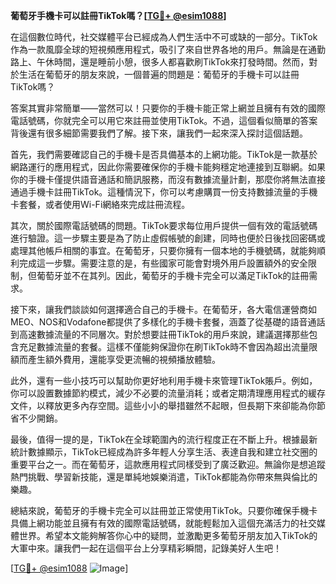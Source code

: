 **葡萄牙手機卡可以註冊TikTok嗎？[[TG💪+ @esim1088](https://t.me/s/esim1088)]**

在這個數位時代，社交媒體平台已經成為人們生活中不可或缺的一部分。TikTok作為一款風靡全球的短視頻應用程式，吸引了來自世界各地的用戶。無論是在通勤路上、午休時間，還是睡前小憩，很多人都喜歡刷TikTok來打發時間。然而，對於生活在葡萄牙的朋友來說，一個普遍的問題是：葡萄牙的手機卡可以註冊TikTok嗎？

答案其實非常簡單——當然可以！只要你的手機卡能正常上網並且擁有有效的國際電話號碼，你就完全可以用它來註冊並使用TikTok。不過，這個看似簡單的答案背後還有很多細節需要我們了解。接下來，讓我們一起來深入探討這個話題。

首先，我們需要確認自己的手機卡是否具備基本的上網功能。TikTok是一款基於網路運行的應用程式，因此你需要確保你的手機卡能夠穩定地連接到互聯網。如果你的手機卡僅提供語音通話和簡訊服務，而沒有數據流量計劃，那麼你將無法直接通過手機卡註冊TikTok。這種情況下，你可以考慮購買一份支持數據流量的手機卡套餐，或者使用Wi-Fi網絡來完成註冊流程。

其次，關於國際電話號碼的問題。TikTok要求每位用戶提供一個有效的電話號碼進行驗證。這一步驟主要是為了防止虛假帳號的創建，同時也便於日後找回密碼或處理其他帳戶相關的事宜。在葡萄牙，只要你擁有一個本地的手機號碼，就能夠順利完成這一步驟。需要注意的是，有些國家可能會對境外用戶設置額外的安全限制，但葡萄牙並不在其列。因此，葡萄牙的手機卡完全可以滿足TikTok的註冊需求。

接下來，讓我們談談如何選擇適合自己的手機卡。在葡萄牙，各大電信運營商如MEO、NOS和Vodafone都提供了多樣化的手機卡套餐，涵蓋了從基礎的語音通話到高速數據流量的不同層次。對於想要註冊TikTok的用戶來說，建議選擇那些包含充足數據流量的套餐。這樣不僅能夠保證你在刷TikTok時不會因為超出流量限額而產生額外費用，還能享受更流暢的視頻播放體驗。

此外，還有一些小技巧可以幫助你更好地利用手機卡來管理TikTok賬戶。例如，你可以設置數據節約模式，減少不必要的流量消耗；或者定期清理應用程式的緩存文件，以釋放更多內存空間。這些小小的舉措雖然不起眼，但長期下來卻能為你節省不少開銷。

最後，值得一提的是，TikTok在全球範圍內的流行程度正在不斷上升。根據最新統計數據顯示，TikTok已經成為許多年輕人分享生活、表達自我和建立社交圈的重要平台之一。而在葡萄牙，這款應用程式同樣受到了廣泛歡迎。無論你是想追蹤熱門挑戰、學習新技能，還是單純地娛樂消遣，TikTok都能為你帶來無與倫比的樂趣。

總結來說，葡萄牙的手機卡完全可以註冊並正常使用TikTok。只要你確保手機卡具備上網功能並且擁有有效的國際電話號碼，就能輕鬆加入這個充滿活力的社交媒體世界。希望本文能夠解答你心中的疑問，並激勵更多葡萄牙朋友加入TikTok的大軍中來。讓我們一起在這個平台上分享精彩瞬間，記錄美好人生吧！

[[TG💪+ @esim1088](https://t.me/s/esim1088) ![Image](https://i.postimg.cc/4NQfJmqS/Snipaste-2025-05-13-00-14-12.png)]